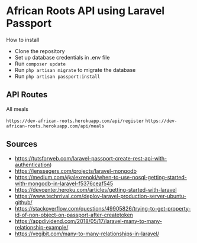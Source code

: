 # African Roots API using Laravel Passport  
How to install
 - Clone the repository
 - Set up database credentials in .env file
 - Run `composer update`
 - Run `php artisan migrate` to migrate the database
 - Run `php artisan passport:install`

## API Routes

All meals

```https://dev-african-roots.herokuapp.com/api/register```
```https://dev-african-roots.herokuapp.com/api/meals```
## Sources

- https://tutsforweb.com/laravel-passport-create-rest-api-with-authentication)
- https://jenssegers.com/projects/laravel-mongodb
- https://medium.com/@alexrenoki/when-to-use-nosql-getting-started-with-mongodb-in-laravel-f5376ceaf545
- https://devcenter.heroku.com/articles/getting-started-with-laravel
- https://www.techrrival.com/deploy-laravel-production-server-ubuntu-github/
- https://stackoverflow.com/questions/49905826/trying-to-get-property-id-of-non-object-on-passport-after-createtoken
- https://appdividend.com/2018/05/17/laravel-many-to-many-relationship-example/
- https://vegibit.com/many-to-many-relationships-in-laravel/
